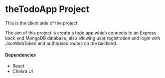 # theTodoApp Project

This is the client side of the project.

The aim of this project is create a todo app which connects to an Express back end MongoDB database, also allowing user registration and login with JsonWebToken and authorised routes on the backend.

#### Dependencies

- React
- Chakra UI
